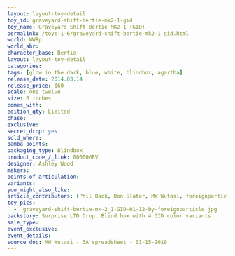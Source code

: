 ```yaml
---
layout: layout-toy-detail 
toy_id: graveyard-shift-bertie-mk2-1-gid
toy_name: Graveyard Shift Bertie MK2 1 (GID)
permalink: /toys-1-6/graveyard-shift-bertie-mk2-1-gid.html
world: WWRp
world_abr: 
character_base: Bertie
layout: layout-toy-detail
categories: 
tags: [glow in the dark, blue, white, blindbox, agartha]
release_date: 2014.03.14
release_price: $60 
scale: one twelve
size: 6 inches
comes_with: 
edition_qty: Limited
chase: 
exclusive: 
secret_drop: yes
sold_where: 
bamba_points: 
packaging_type: Blindbox
product_code_/_link: 00000GRV
designer: Ashley Wood
makers: 
points_of_articulation: 
variants: 
you_might_also_like: 
article_contributors: [Phil Back, Don Slater, MW Wutasi, foreignparticle]
toy_pics: 
  -  graveyard-shift-bertie-mk-2_1-GID-01-12-by-foreignparticle.jpg
backstory: Surprise LTD Drop. Blind box with 4 GID color variants
sale_type: 
event_exclusive: 
event_details: 
source_doc: MW Wutasi - 3A spreadsheet - 01-15-2019
---
```

